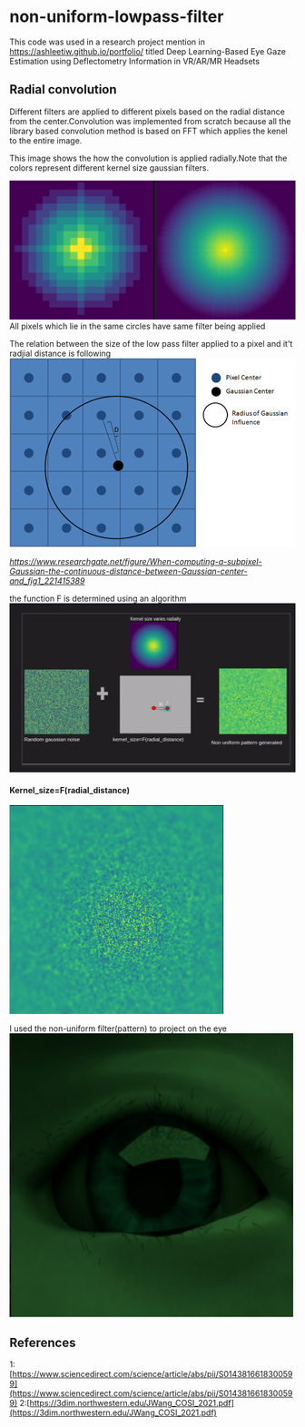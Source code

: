 # non-uniform-lowpass-filter

This code was used in a research project mention in https://ashleetiw.github.io/portfolio/ titled Deep Learning-Based Eye Gaze Estimation using Deflectometry Information in VR/AR/MR Headsets

## Radial convolution
Different filters are applied to different pixels based on the radial distance from the center.Convolution was implemented from scratch because all the library based convolution method is based on FFT which applies the kenel to the entire image.

This image shows the how the convolution is applied radially.Note that the colors represent different kernel size gaussian filters.

![rad](https://github.com/ashleetiw/non-uniform-lowpass-filter/blob/main/discrete.png)
All pixels which lie in the same circles have same filter being applied 


The relation between the size of the low pass filter applied to a pixel and it't radjial distance is following
![rr](https://github.com/ashleetiw/non-uniform-lowpass-filter/blob/main/rr.png)

*https://www.researchgate.net/figure/When-computing-a-subpixel-Gaussian-the-continuous-distance-between-Gaussian-center-and_fig1_221415389*

the function F is determined using an algorithm
![final](https://github.com/ashleetiw/non-uniform-lowpass-filter/blob/main/final.gif)
        
    
####   Kernel_size=F(radial_distance)

![pp](https://github.com/ashleetiw/non-uniform-lowpass-filter/blob/main/pattern.png)


I used the non-uniform filter(pattern) to project on the eye
![eye](https://github.com/ashleetiw/non-uniform-lowpass-filter/blob/main/my-eye.png)


## References

1:[https://www.sciencedirect.com/science/article/abs/pii/S0143816618300599](https://www.sciencedirect.com/science/article/abs/pii/S0143816618300599)
2:[https://3dim.northwestern.edu/JWang_COSI_2021.pdf](https://3dim.northwestern.edu/JWang_COSI_2021.pdf)



